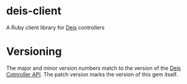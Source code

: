 # deis-client
A Ruby client library for [Deis](http://docs.deis.io/) controllers

# Versioning

The major and minor version numbers match to the version of the [Deis Cotnroller API](http://docs.deis.io/en/latest/reference/api-v1.5/). The patch version marks the version of this gem itself.

